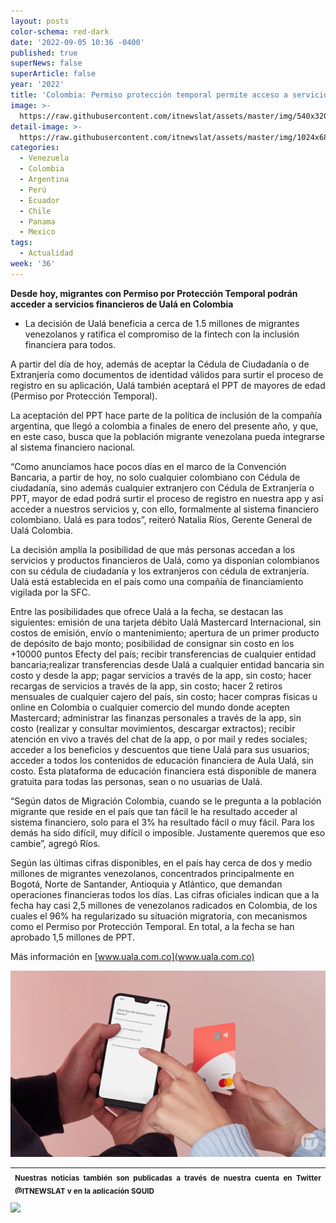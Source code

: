 ```yaml
---
layout: posts
color-schema: red-dark
date: '2022-09-05 10:36 -0400'
published: true
superNews: false
superArticle: false
year: '2022'
title: 'Colombia: Permiso protección temporal permite acceso a servicios finacieros'
image: >-
  https://raw.githubusercontent.com/itnewslat/assets/master/img/540x320/Permiso-Temporal-p.jpg
detail-image: >-
  https://raw.githubusercontent.com/itnewslat/assets/master/img/1024x680/Permiso-Temporal-g.jpg
categories:
  - Venezuela
  - Colombia
  - Argentina
  - Perú
  - Ecuador
  - Chile
  - Panama
  - Mexico
tags:
  - Actualidad
week: '36'
---
```

**Desde hoy, migrantes con Permiso por Protección Temporal podrán acceder a servicios financieros de Ualá en Colombia**
 
- La decisión de Ualá beneficia a cerca de 1.5 millones de migrantes venezolanos y ratifica el compromiso de la fintech con la inclusión financiera para todos. 

A partir del día de hoy, además de aceptar la Cédula de Ciudadanía o de Extranjería como documentos de identidad válidos para surtir el proceso de registro en su aplicación, Ualá también aceptará el PPT de mayores de edad (Permiso por Protección Temporal).

La aceptación del PPT hace parte de la política de inclusión de la compañía argentina, que llegó a colombia a finales de enero del presente año, y que, en este caso, busca que la población migrante venezolana pueda integrarse al sistema financiero nacional. 

“Como anunciamos hace pocos días en el marco de la Convención Bancaria, a partir de hoy, no solo cualquier colombiano con Cédula de ciudadanía, sino además cualquier extranjero con Cédula de Extranjería o PPT, mayor de edad podrá surtir el proceso de registro en nuestra app y así acceder a nuestros servicios y, con ello, formalmente al sistema financiero colombiano. Ualá es para todos”, reiteró Natalia Ríos, Gerente General de Ualá Colombia.

La decisión amplía la posibilidad de que más personas accedan a los servicios y productos financieros de Ualá, como ya disponían colombianos con su cédula de ciudadanía y los extranjeros con cédula de extranjería. Ualá está establecida en el país como una compañía de financiamiento vigilada por la SFC.

Entre las posibilidades que ofrece  Ualá a la fecha, se destacan las siguientes: emisión de una tarjeta débito Ualá Mastercard Internacional, sin costos de emisión, envío o mantenimiento; apertura de un primer producto de depósito de bajo monto; posibilidad de consignar sin costo en los +10000 puntos Efecty del país; recibir transferencias de cualquier entidad bancaria;realizar transferencias desde Ualá a cualquier entidad bancaria sin costo y desde la app; pagar servicios a través de la app, sin costo; hacer recargas de servicios a través de la app, sin costo; hacer 2 retiros mensuales de cualquier cajero del país, sin costo; hacer compras físicas u online en Colombia o cualquier comercio del mundo donde acepten Mastercard; administrar las finanzas personales a través de la app, sin costo (realizar y consultar movimientos, descargar extractos); recibir atención en vivo a través del chat de la app, o por mail y redes sociales; acceder a los beneficios y descuentos que tiene Ualá para sus usuarios; acceder a todos los contenidos de educación financiera de Aula Ualá, sin costo. Esta plataforma de educación financiera está disponible de manera gratuita para todas las personas, sean o no usuarias de Ualá.

“Según datos de Migración Colombia, cuando se le pregunta a la población migrante que reside en el país que tan fácil le ha resultado acceder al sistema financiero, solo para el 3% ha resultado fácil o muy fácil. Para los demás ha sido difícil, muy difícil o imposible. Justamente queremos que eso cambie”, agregó Ríos.


Según las últimas cifras disponibles, en el país hay cerca de dos y medio millones de migrantes venezolanos, concentrados principalmente en Bogotá, Norte de Santander, Antioquia y Atlántico, que demandan operaciones financieras todos los días. Las cifras oficiales indican que a la fecha hay casi 2,5 millones de venezolanos radicados en Colombia, de los cuales el 96% ha regularizado su situación migratoria, con mecanismos como el Permiso por Protección Temporal. En total, a la fecha se han aprobado 1,5 millones de PPT.

Más información en [www.uala.com.co](www.uala.com.co)

![](https://raw.githubusercontent.com/itnewslat/assets/master/img/540x320/Permiso-Temporal-p.jpg)

<table style="height: 42px;" width="569">
<tbody>
<tr>
<td style="text-align: justify;"><sub><strong>Nuestras noticias también son publicadas a través de nuestra cuenta en Twitter <a href="https://twitter.com/itnewslat?lang=es">@ITNEWSLAT</a> y en la aplicación <a href="https://squidapp.co/en/">SQUID</a></strong></sub></td>
</tr>
</tbody>
</table>

<img src="https://tracker.metricool.com/c3po.jpg?hash=56f88a41e39ab42c063cc51676587a04"/>